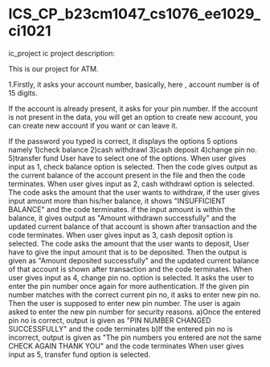 # ICS_CP_b23cm1047_cs1076_ee1029_ci1021
ic_project
ic project description:



This is our project for ATM.


1.Firstly, it asks your account number, basically, here , account number is of 15 digits.

 If the account is already present, it asks for your pin number.
 If the account is not present in the data, you will get an option to create new account, 
you can create new account if you want or can leave it.


 If the password you typed is correct, it displays the options 5 options namely
 1)check balance
 2)cash withdrawl
 3)cash deposit
 4)change pin no.
 5)transfer fund
 User have to select one of the options.
 When user gives input as 1, check balance option is selected. Then the code gives output as the current balance of the account present in the file and
 then the code terminates.
 When user gives input as 2, cash withdrawl option is selected. The code asks the amount that the user wants to withdraw,
 if the user gives input amount more than his/her balance, it shows "INSUFFICIENT BALANCE" and the code terminates.
 if the input amount is within the balance, it gives output as "Amount withdrawn successfully" and the updated current balance of that account is shown 
 after transaction and the code terminates.
 When user gives input as 3, cash deposit option is selected. The code asks the amount that the user wants to deposit,
 User have to give the input amount that is to be deposited. Then the output is given as "Amount deposited successfully" and the updated current balance of 
 that account is shown after transaction and the code terminates.
 When user gives input as 4, change pin no. option is selected. It asks the user to enter the pin number once again for more authentication. If the given 
 pin number matches with the correct current pin no, it asks to enter new pin no. Then the user is supposed to enter new pin number. The user is again asked to enter the new pin number for security reasons. 
a)Once the entered pin no is correct, output is given as "PIN NUMBER CHANGED SUCCESSFULLY" and the code terminates
b)If the entered pin no is incorrect, output is given as "The pin numbers you entered are not the same CHECK AGAIN THANK YOU" and the code terminates
When user gives input as 5, transfer fund option is selected.
